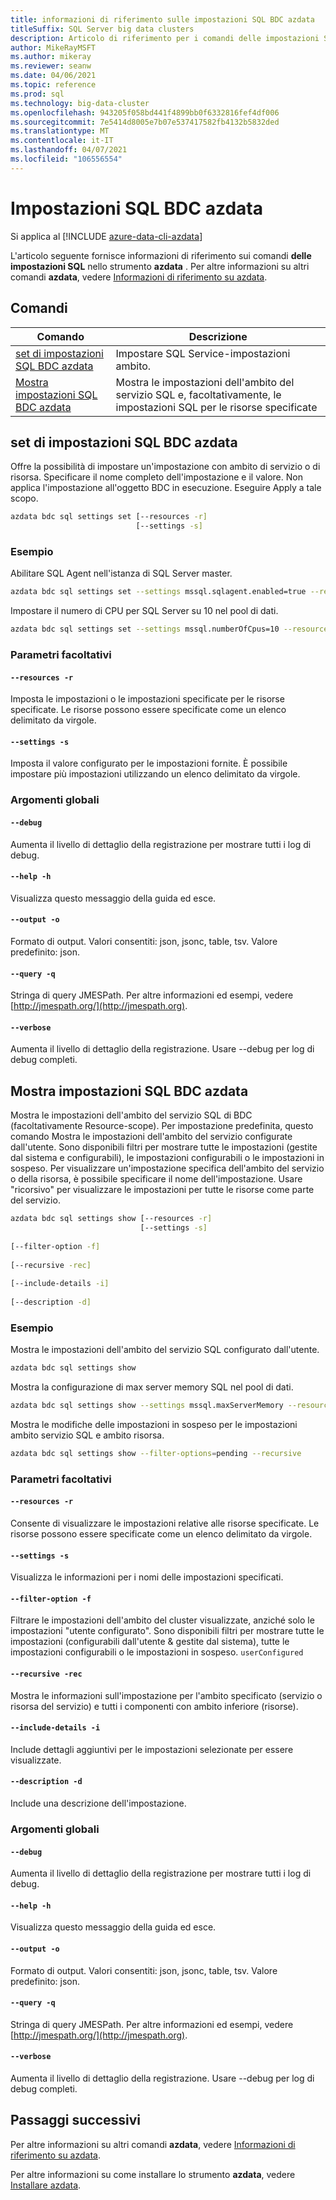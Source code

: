 ```yaml
---
title: informazioni di riferimento sulle impostazioni SQL BDC azdata
titleSuffix: SQL Server big data clusters
description: Articolo di riferimento per i comandi delle impostazioni SQL BDC di azdata.
author: MikeRayMSFT
ms.author: mikeray
ms.reviewer: seanw
ms.date: 04/06/2021
ms.topic: reference
ms.prod: sql
ms.technology: big-data-cluster
ms.openlocfilehash: 943205f058bd441f4899bb0f6332816fef4df006
ms.sourcegitcommit: 7e5414d8005e7b07e537417582fb4132b5832ded
ms.translationtype: MT
ms.contentlocale: it-IT
ms.lasthandoff: 04/07/2021
ms.locfileid: "106556554"
---
```

# <a name="azdata-bdc-sql-settings"></a>Impostazioni SQL BDC azdata

Si applica al [!INCLUDE [azure-data-cli-azdata](../../includes/azure-data-cli-azdata.md)]

L'articolo seguente fornisce informazioni di riferimento sui comandi **delle impostazioni SQL** nello strumento **azdata** . Per altre informazioni su altri comandi **azdata**, vedere [Informazioni di riferimento su azdata](reference-azdata.md).

## <a name="commands"></a>Comandi

|Comando|Descrizione|
| --- | --- |
[set di impostazioni SQL BDC azdata](#azdata-bdc-sql-settings-set) | Impostare SQL Service-impostazioni ambito.
[Mostra impostazioni SQL BDC azdata](#azdata-bdc-sql-settings-show) | Mostra le impostazioni dell'ambito del servizio SQL e, facoltativamente, le impostazioni SQL per le risorse specificate
## <a name="azdata-bdc-sql-settings-set"></a>set di impostazioni SQL BDC azdata
Offre la possibilità di impostare un'impostazione con ambito di servizio o di risorsa. Specificare il nome completo dell'impostazione e il valore. Non applica l'impostazione all'oggetto BDC in esecuzione. Eseguire Apply a tale scopo.
```bash
azdata bdc sql settings set [--resources -r] 
                            [--settings -s]
```
### <a name="examples"></a>Esempio
Abilitare SQL Agent nell'istanza di SQL Server master.
```bash
azdata bdc sql settings set --settings mssql.sqlagent.enabled=true --resources master
```
Impostare il numero di CPU per SQL Server su 10 nel pool di dati.
```bash
azdata bdc sql settings set --settings mssql.numberOfCpus=10 --resources data-0 
```
### <a name="optional-parameters"></a>Parametri facoltativi
#### `--resources -r`
Imposta le impostazioni o le impostazioni specificate per le risorse specificate. Le risorse possono essere specificate come un elenco delimitato da virgole.
#### `--settings -s`
Imposta il valore configurato per le impostazioni fornite. È possibile impostare più impostazioni utilizzando un elenco delimitato da virgole.
### <a name="global-arguments"></a>Argomenti globali
#### `--debug`
Aumenta il livello di dettaglio della registrazione per mostrare tutti i log di debug.
#### `--help -h`
Visualizza questo messaggio della guida ed esce.
#### `--output -o`
Formato di output.  Valori consentiti: json, jsonc, table, tsv.  Valore predefinito: json.
#### `--query -q`
Stringa di query JMESPath. Per altre informazioni ed esempi, vedere [http://jmespath.org/](http://jmespath.org).
#### `--verbose`
Aumenta il livello di dettaglio della registrazione. Usare --debug per log di debug completi.
## <a name="azdata-bdc-sql-settings-show"></a>Mostra impostazioni SQL BDC azdata
Mostra le impostazioni dell'ambito del servizio SQL di BDC (facoltativamente Resource-scope). Per impostazione predefinita, questo comando Mostra le impostazioni dell'ambito del servizio configurate dall'utente. Sono disponibili filtri per mostrare tutte le impostazioni (gestite dal sistema e configurabili), le impostazioni configurabili o le impostazioni in sospeso. Per visualizzare un'impostazione specifica dell'ambito del servizio o della risorsa, è possibile specificare il nome dell'impostazione. Usare "ricorsivo" per visualizzare le impostazioni per tutte le risorse come parte del servizio.
```bash
azdata bdc sql settings show [--resources -r] 
                             [--settings -s]  
                             
[--filter-option -f]  
                             
[--recursive -rec]  
                             
[--include-details -i]  
                             
[--description -d]
```
### <a name="examples"></a>Esempio
Mostra le impostazioni dell'ambito del servizio SQL configurato dall'utente.
```bash
azdata bdc sql settings show
```
Mostra la configurazione di max server memory SQL nel pool di dati.
```bash
azdata bdc sql settings show --settings mssql.maxServerMemory --resources data-0
```
Mostra le modifiche delle impostazioni in sospeso per le impostazioni ambito servizio SQL e ambito risorsa.
```bash
azdata bdc sql settings show --filter-options=pending --recursive
```
### <a name="optional-parameters"></a>Parametri facoltativi
#### `--resources -r`
Consente di visualizzare le impostazioni relative alle risorse specificate. Le risorse possono essere specificate come un elenco delimitato da virgole.
#### `--settings -s`
Visualizza le informazioni per i nomi delle impostazioni specificati.
#### `--filter-option -f`
Filtrare le impostazioni dell'ambito del cluster visualizzate, anziché solo le impostazioni "utente configurato". Sono disponibili filtri per mostrare tutte le impostazioni (configurabili dall'utente & gestite dal sistema), tutte le impostazioni configurabili o le impostazioni in sospeso.
`userConfigured`
#### `--recursive -rec`
Mostra le informazioni sull'impostazione per l'ambito specificato (servizio o risorsa del servizio) e tutti i componenti con ambito inferiore (risorse).
#### `--include-details -i`
Include dettagli aggiuntivi per le impostazioni selezionate per essere visualizzate.
#### `--description -d`
Include una descrizione dell'impostazione.
### <a name="global-arguments"></a>Argomenti globali
#### `--debug`
Aumenta il livello di dettaglio della registrazione per mostrare tutti i log di debug.
#### `--help -h`
Visualizza questo messaggio della guida ed esce.
#### `--output -o`
Formato di output.  Valori consentiti: json, jsonc, table, tsv.  Valore predefinito: json.
#### `--query -q`
Stringa di query JMESPath. Per altre informazioni ed esempi, vedere [http://jmespath.org/](http://jmespath.org).
#### `--verbose`
Aumenta il livello di dettaglio della registrazione. Usare --debug per log di debug completi.

## <a name="next-steps"></a>Passaggi successivi

Per altre informazioni su altri comandi **azdata**, vedere [Informazioni di riferimento su azdata](reference-azdata.md). 

Per altre informazioni su come installare lo strumento **azdata**, vedere [Installare azdata](..\install\deploy-install-azdata.md).
